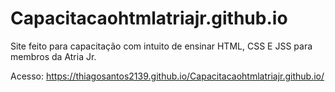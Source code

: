 # Capacitacaohtmlatriajr.github.io
Site feito para capacitação com intuito de ensinar HTML, CSS E JSS para membros da Atria Jr.

Acesso: https://thiagosantos2139.github.io/Capacitacaohtmlatriajr.github.io/
